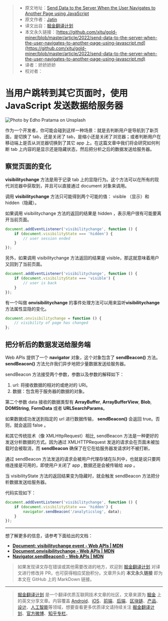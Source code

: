 > -   原文地址：[Send Data to the Server When the User Navigates to Another Page using JavaScript](https://javascript.plainenglish.io/send-data-to-the-server-when-the-user-navigates-to-another-page-using-javascript-d98a0a4a0539)
> -   原文作者：[Jatin](https://medium.com/@jatin.krr)
> -   译文出自：[掘金翻译计划](https://github.com/xitu/gold-miner)
> -   本文永久链接：[https://github.com/xitu/gold-miner/blob/master/article/2022/send-data-to-the-server-when-the-user-navigates-to-another-page-using-javascript.md](https://github.com/xitu/gold-miner/blob/master/article/2022/send-data-to-the-server-when-the-user-navigates-to-another-page-using-javascript.md)
> -   译者：娇娇娇娇
> -   校对者：

# 当用户跳转到其它页面时，使用 JavaScript 发送数据给服务器

![Photo by [Edho Pratama](https://unsplash.com/@edhoradic?utm_source=medium&utm_medium=referral) on [Unsplash](https://unsplash.com?utm_source=medium&utm_medium=referral)](https://cdn-images-1.medium.com/max/9044/0*0RbNvyMds_7IaOac)

作为一个开发者，你可能会碰到这样一种场景：就是去判断用户是导航到了新页面，是切换了 tab，还是关闭了 tab，是缩小还是关闭了浏览器；或者判断用户在移动端上是否从浏览器切换到了其它 app 上。在这篇文章中我们将会研究如何判断 tab 上内容的是显示还是隐藏状态，然后把分析之后的数据发送给服务器。

## 察觉页面的变化

**visibilitychange** 方法是用于记录 tab 上的显隐行为。这个方法可以在所有的现代浏览器中获取到，并且可以直接通过 document 对象来调用。

调用 **visibilitychange** 方法只可能得到两个可能的值： visible （显示）和 hidden（隐藏）。

如果调用 visibilitychange 方法的返回的结果是 hidden ，表示用户很有可能要离开当前页面。

```js
document.addEventListener('visibilitychange', function () {
    if (document.visibilityState === 'hidden') {
        // user session ended
    }
});
```

另外，如果调用 visibilitychange 方法返回的结果是 visible，那这就意味着用户又回到了当前页面。

```js
document.addEventListener('visibilitychange', function () {
    if (document.visibilityState === 'visible') {
        // user is back
    }
});
```

有一个叫做 **onvisibilitychange** 的事件处理方法可以用来监听**visibilitychange**方法属性显隐的变化。

```js
document.onvisibilitychange = function () {
    // visibility of page has changed
};
```

## 把分析后的数据发送给服务端

Web APIs 提供了一个 **navigator** 对象，这个对象包含了 **sendBeacon()** 方法。**sendBeacon()** 方法允许我们异步地把少量数据发送给服务器。

sendBeacon 方法接受两个参数，参数以及参数的解释如下：

1. url: 将接收数据的相对的或绝对的 URl。
2. 数据：包含用于服务器的数据的对象。

第二个参数 data 接收的数据类型有 **ArrayBuffer**, **ArrayBufferView**, **Blob**, **DOMString**, **FormData** 或者 **URLSearchParams**。

如果数据成功发送到指定的 url 进行数据传输， **sendBeacon()** 会返回 true。否则，就会返回 false 。

和其它传统技术（像 XMLHttpRequest）相比, sendBeacon 方法是一种更好的发送分析数据的方式。因为通过 XMLHTTPRequest 发送的请求会在页面未被加载时会被取消，而 **sendBeacon** 确保了在它在给服务器发请求时不被打断。

通过 sendBeacon 方法发送的请求会被用户代理存储在队列中，也就是说只要网络连接是可用的，即使用户关闭了 app , 数据还是会被传输给 app 。

当 visibilityState 方法的返回结果变为隐藏时，就会触发 sendBeacon 方法把分析数据发送给服务器。

代码实现如下：

```js
document.addEventListener('visibilitychange', function () {
    if (document.visibilityState === 'hidden') {
        navigator.sendBeacon('/analyticslog', data);
    }
});
```

---

想了解更多的信息，请参考下面给出的文档：

-   [**Document: visibilitychange event - Web APIs | MDN**](https://developer.mozilla.org/en-US/docs/Web/API/Document/visibilitychange_event)
-   [**Document.onvisibilitychange - Web APIs | MDN**](https://developer.mozilla.org/en-US/docs/Web/API/Document/onvisibilitychange)
-   [**Navigator.sendBeacon() - Web APIs | MDN**](https://developer.mozilla.org/en-US/docs/Web/API/Navigator/sendBeacon)

> 如果发现译文存在错误或其他需要改进的地方，欢迎到 [掘金翻译计划](https://github.com/xitu/gold-miner) 对译文进行修改并 PR，也可获得相应奖励积分。文章开头的 **本文永久链接** 即为本文在 GitHub 上的 MarkDown 链接。

---

> [掘金翻译计划](https://github.com/xitu/gold-miner) 是一个翻译优质互联网技术文章的社区，文章来源为 [掘金](https://juejin.im) 上的英文分享文章。内容覆盖 [Android](https://github.com/xitu/gold-miner#android)、[iOS](https://github.com/xitu/gold-miner#ios)、[前端](https://github.com/xitu/gold-miner#前端)、[后端](https://github.com/xitu/gold-miner#后端)、[区块链](https://github.com/xitu/gold-miner#区块链)、[产品](https://github.com/xitu/gold-miner#产品)、[设计](https://github.com/xitu/gold-miner#设计)、[人工智能](https://github.com/xitu/gold-miner#人工智能)等领域，想要查看更多优质译文请持续关注 [掘金翻译计划](https://github.com/xitu/gold-miner)、[官方微博](http://weibo.com/juejinfanyi)、[知乎专栏](https://zhuanlan.zhihu.com/juejinfanyi)。
